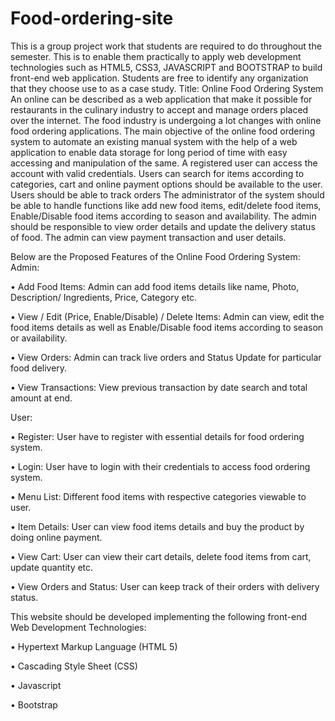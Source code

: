 # Food-ordering-site
This is a group project work that students are required to do throughout the semester. This is to enable them practically to apply web development technologies such as HTML5, CSS3, JAVASCRIPT and BOOTSTRAP to build front-end web application. Students are free to identify any organization that they choose use to as a case study.
Title:	Online Food Ordering System
An online can be described as a web application that make it possible for restaurants in the culinary industry to accept and manage orders placed over the internet. The food industry is undergoing a lot changes with online food ordering applications. The main objective of the online food ordering system to automate an existing manual system with the help of a web application to enable data storage for long period of time with easy accessing and manipulation of the same.
A registered user can access the account with valid credentials. Users can search for items according to categories, cart and online payment options should be available to the user. Users should be able to track orders
The administrator of the system should be able to handle functions like add new food items, edit/delete food items, Enable/Disable food items according to season and availability. The admin should be responsible to view order details and update the delivery status of food. The admin can view payment transaction and user details.

Below are the Proposed Features of the Online Food Ordering System:
Admin: 

•	Add Food Items: Admin can add food items details like name, Photo, Description/ Ingredients, Price, Category etc.

•	View / Edit (Price, Enable/Disable) / Delete Items: Admin can view, edit the food items details as well as Enable/Disable food items according to season or availability.

•	View Orders: Admin can track live orders and Status Update for particular food delivery.

•	View Transactions: View previous transaction by date search and total amount at end.

User:

•	Register: User have to register with essential details for food ordering system.

•	Login: User have to login with their credentials to access food ordering system.

•	Menu List: Different food items with respective categories viewable to user.

•	Item Details: User can view food items details and buy the product by doing online payment.

•	View Cart: User can view their cart details, delete food items from cart, update quantity etc.

•	View Orders and Status: User can keep track of their orders with delivery status.

This website should be developed implementing the following front-end Web Development Technologies:

•	Hypertext Markup Language (HTML 5)

•	Cascading Style Sheet (CSS)

•	Javascript

•	Bootstrap

